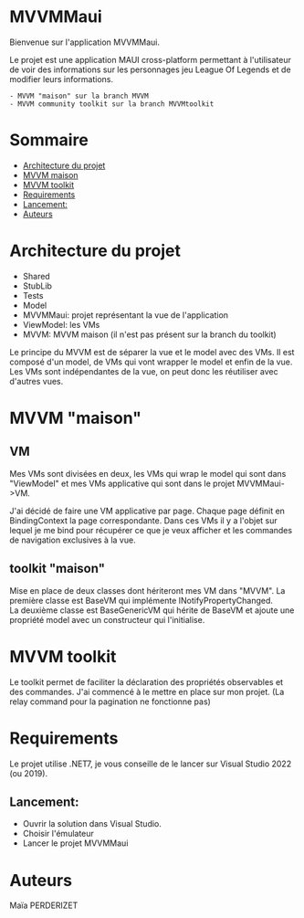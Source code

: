 # MVVMMaui

Bienvenue sur l'application MVVMMaui.

Le projet est une application MAUI cross-platform permettant à l'utilisateur de voir des informations sur les personnages jeu League Of Legends et de modifier leurs informations.

    - MVVM "maison" sur la branch MVVM
    - MVVM community toolkit sur la branch MVVMtoolkit

# Sommaire

- [Architecture du projet](#architecture-du-projet)
- [MVVM maison](#mvvm-maison)
- [MVVM toolkit](#mvvm-toolkit)
- [Requirements](#requirements)
- [Lancement:](#lancement)
- [Auteurs](#auteurs)

# Architecture du projet

- Shared
- StubLib
- Tests
- Model
- MVVMMaui: projet représentant la vue de l'application
- ViewModel: les VMs 
- MVVM: MVVM maison (il n'est pas présent sur la branch du toolkit)

Le principe du MVVM est de séparer la vue et le model avec des VMs. Il est composé d'un model, de VMs qui vont wrapper le model et enfin de la vue. Les VMs sont indépendantes de la vue, on peut donc les réutiliser avec d'autres vues.

# MVVM "maison"

## VM

Mes VMs sont divisées en deux, les VMs qui wrap le model qui sont dans "ViewModel" et mes VMs applicative qui sont dans le projet MVVMMaui->VM.

J'ai décidé de faire une VM applicative par page.
Chaque page définit en BindingContext la page correspondante.
Dans ces VMs il y a l'objet sur lequel je me bind pour récupérer ce que je veux afficher et les commandes de navigation exclusives à la vue.

## toolkit "maison"

Mise en place de deux classes dont hériteront mes VM dans "MVVM".
La première classe est BaseVM qui implémente INotifyPropertyChanged.  
La deuxième classe est BaseGenericVM<Base> qui hérite de BaseVM et ajoute une propriété model avec un constructeur qui l'initialise. 

# MVVM toolkit

Le toolkit permet de faciliter la déclaration des propriétés observables et des commandes.
J'ai commencé à le mettre en place sur mon projet. (La relay command pour la pagination ne fonctionne pas)

# Requirements

Le projet utilise .NET7, je vous conseille de le lancer sur Visual Studio 2022 (ou 2019).

## Lancement:

- Ouvrir la solution dans Visual Studio.
- Choisir l'émulateur
- Lancer le projet MVVMMaui

# Auteurs
Maïa PERDERIZET

